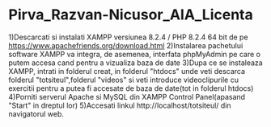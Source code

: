 # Pirva_Razvan-Nicusor_AIA_Licenta


1)Descarcati si instalati XAMPP versiunea 8.2.4 / PHP 8.2.4 64 bit de pe https://www.apachefriends.org/download.html 
2)Instalarea pachetului software XAMPP va integra, de asemenea, interfata phpMyAdmin pe care o putem accesa cand pentru a vizualiza baza de date
3)Dupa ce se instaleaza XAMPP, intrati in folderul creat, in folderul "htdocs" unde veti descarca folderul "totsiteul",folderul "videos" 
si veti introduce videoclipurile cu exercitii pentru a putea fi accesate de baza de date(tot in folderul htdocs)
4)Porniti serverul Apache si MySQL din XAMPP Control Panel(apasand "Start" in dreptul lor)
5)Accesati linkul  http://localhost/totsiteul/ din navigatorul web.
